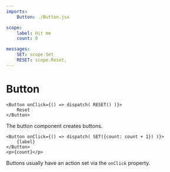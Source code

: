 ```yaml
---
imports:
    Button: ./Button.jsx

scope:
    label: Hit me
    count: 0

messages:
    SET: scope.Set
    RESET: scope.Reset,
---
```


Button
====

```render jsx aside
<Button onClick={() => dispatch( RESET() )}>
    Reset
</Button>
```

The button component creates buttons.

```demo jsx aside
<Button onClick={() => dispatch( SET({count: count + 1}) )}>
    {label}
</Button>
<p>{count}</p>
```

Buttons usually have an action set via the `onClick` property.
